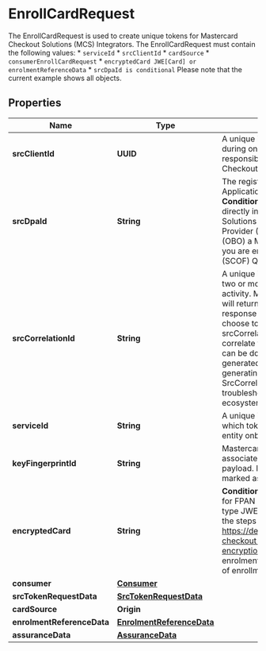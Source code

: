 

# EnrollCardRequest

The EnrollCardRequest is used to create unique tokens for Mastercard Checkout Solutions (MCS) Integrators.    The EnrollCardRequest must contain the following values:    * `serviceId`   * `srcClientId`   * `cardSource`   * `consumerEnrollCardRequest`   * `encryptedCard JWE[Card] or enrolmentReferenceData`   * `srcDpaId is conditional`  Please note that the current example shows all objects.

## Properties

| Name | Type | Description | Notes |
|------------ | ------------- | ------------- | -------------|
|**srcClientId** | **UUID** | A unique identifier assigned by Mastercard during onboarding which signifies the responsible party Integrating to Mastercard Checkout Solutions (MCS). |  |
|**srcDpaId** | **String** | The registered identifier for the Digital Payment Application (DPA) accessing the service.  __Conditional__: Required if you are a Merchant directly integrating with Mastercard Checkout Solutions (MCS) APIs, a Payment Service Provider (PSP) integrating On-Behalf-Of (OBO) a Merchant, a Payment Facilitator, or if you are enrolling in the Secure Card on File (SCOF) QR program.  |  [optional] |
|**srcCorrelationId** | **String** | A unique identifier that correlates a series of two or more requests to a single session of activity. Mastercard Checkout Solutions (MCS) will return a new srcCorrelationId in each response by default, but Integrators may choose to populate previously used srcCorrelationIds in subsequent requests to correlate their activity under a single ID. This can be done by providing a Mastercard generated srcCorrelationId in the request, or by generating your own ID in the same format. SrcCorrelationId is used for tracking and troubleshooting purposes within Mastercard&#39;s ecosystem. |  [optional] |
|**serviceId** | **String** | A unique identifier assigned by Mastercard for which tokens are created uniquely for the entity onboarded. |  |
|**keyFingerprintId** | **String** | Mastercard will use the encryption key associated with the supplied KID to encrypt the payload. If not supplied, the key which is marked as default will be used. |  [optional] |
|**encryptedCard** | **String** | __Conditional__: encryptedCard must be passed for FPAN based enrollment. This object is of type JWE[Card] and must be encrypted using the steps in this tutorial- https://developer.mastercard.com/mastercard-checkout-solutions/tutorial/perform-encryption/.   Please see enrolmentReferenceData for alternative forms of enrollment.  |  [optional] |
|**consumer** | [**Consumer**](Consumer.md) |  |  |
|**srcTokenRequestData** | [**SrcTokenRequestData**](SrcTokenRequestData.md) |  |  [optional] |
|**cardSource** | **Origin** |  |  |
|**enrolmentReferenceData** | [**EnrolmentReferenceData**](EnrolmentReferenceData.md) |  |  [optional] |
|**assuranceData** | [**AssuranceData**](AssuranceData.md) |  |  [optional] |



